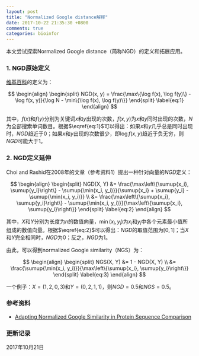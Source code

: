 ```yaml
---
layout: post
title: "Normalized Google distance解释"
date: 2017-10-22 21:35:30 +0800
comments: true
categories: bioinfor
---
```


<script type="text/x-mathjax-config">
MathJax.Hub.Config({
TeX: { equationNumbers: { autoNumber: "AMS" } }
});
</script>

$$
\newcommand{\sumup}[1] {\sum\limits_{i=1}^{n} #1}
$$

本文尝试探索Normalized Google distance（简称NGD）的定义和拓展应用。

### 1. NGD原始定义 ###

[维基百科](https://en.wikipedia.org/wiki/Normalized_Google_distance)的定义为：

<!--more-->

$$
\begin{align}
\begin{split}
NGD(x, y) = \frac{\max\{\log f(x), \log f(y)\} - \log f(x, y)}{\log N - \min\{\log f(x), \log f(y)\}}
\end{split}
\label{eq:1}
\end{align}
$$

其中，$f(x)$和$f(y)$分别为关键词$x$和$y$出现的次数，$f(x,y)$为$x$和$y$同时出现的次数，$N$为全部搜索单词数目。根据$\eqref{eq:1}$可以得出：如果$x$和$y$几乎总是同时出现时，$NGD$趋近于$0$；如果$x$和$y$出现的次数很少，即$\log f(x,y)$趋近于负无穷，则$NGD$可能大于$1$。

### 2. NGD定义延伸 ###

Choi and Rashid在2008年的文章（参考资料1）提出一种针对向量的$NGD$定义：

$$
\begin{align}
\begin{split}
NGD(X, Y) &= \frac{\max\left\{\sumup{x_i}, \sumup{y_i}\right\} - \sumup{\min(x_i, y_i)}}{\sumup{x_i} + \sumup{y_i} - \sumup{\min(x_i, y_i)}} \\
&= \frac{\max\left\{\sumup{x_i}, \sumup{y_i}\right\} - \sumup{\min(x_i, y_i)}}{\max\left\{\sumup{x_i}, \sumup{y_i}\right\}}
\end{split}
\label{eq:2}
\end{align}
$$

其中，$X$和$Y$分别为长度为$n$的数值向量，$\min(x_i, y_i)$为$x_i$和$y_i$中各个元素最小值所组成的数值向量。根据$\eqref{eq:2}$可以得出：$NGD$的取值范围为$[0, 1]$；当$X$和$Y$完全相同时，$NGD$为0；反之，$NGD$为1。

由此，可以得到normalized Google similarity（NGS）为：

$$
\begin{align}
\begin{split}
NGS(X, Y) &= 1 - NGD(X, Y) \\
&= \frac{\sumup{\min(x_i, y_i)}}{\max\left\{\sumup{x_i}, \sumup{y_i}\right\}}
\end{split}
\label{eq:3}
\end{align}
$$

一个例子：$X = (1, 2, 0, 3)$和$Y = (0, 2, 1, 1)$，则$NGD = 0.5$和$NGS = 0.5$。

### 参考资料 ###

* [Adapting Normalized Google Similarity in Protein Sequence Comparison](https://www.cs.cmu.edu/afs/cs/user/aberger/www/html/tutorial/tutorial.html)

### 更新记录 ###

2017年10月21日
